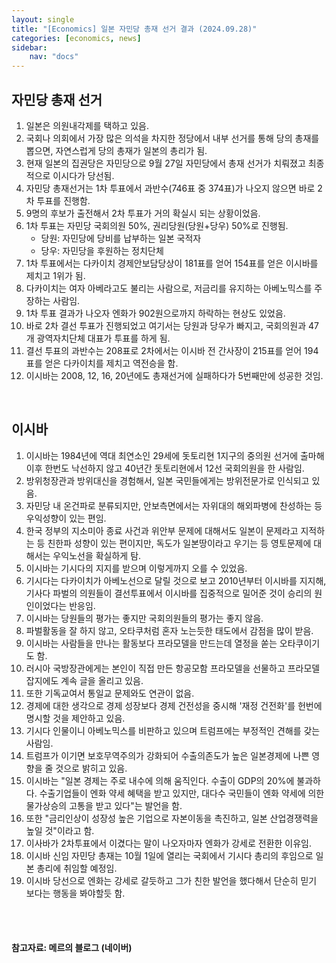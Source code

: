 ```yaml
---
layout: single
title: "[Economics] 일본 자민당 총재 선거 결과 (2024.09.28)"
categories: [economics, news]
sidebar:
    nav: "docs"
---
```


## 자민당 총재 선거
1. 일본은 의원내각제를 택하고 있음.
1. 국회나 의회에서 가장 많은 의석을 차지한 정당에서 내부 선거를 통해 당의 총재를 뽑으면, 자연스럽게 당의 총재가 일본의 총리가 됨.
1. 현재 일본의 집권당은 자민당으로 9월 27일 자민당에서 총재 선거가 치뤄졌고 최종적으로 이시다가 당선됨.
1. 자민당 총재선거는 1차 투표에서 과반수(746표 중 374표)가 나오지 않으면 바로 2차 투표를 진행함.
1. 9명의 후보가 출전해서 2차 투표가 거의 확실시 되는 상황이었음.
1. 1차 투표는 자민당 국회의원 50%, 권리당원(당원+당우) 50%로 진행됨.
    - 당원: 자민당에 당비를 납부하는 일본 국적자
    - 당우: 자민당을 후원하는 정치단체
1. 1차 투표에서는 다카이치 경제안보담당상이 181표를 얻어 154표를 얻은 이시바를 제치고 1위가 됨.
1. 다카이치는 여자 아베라고도 불리는 사람으로, 저금리를 유지하는 아베노믹스를 주장하는 사람임.
1. 1차 투표 결과가 나오자 엔화가 902원으로까지 하락하는 현상도 있었음.
1. 바로 2차 결선 투표가 진행되었고 여기서는 당원과 당우가 빠지고, 국회의원과 47개 광역자치단체 대표가 투표를 하게 됨.
1. 결선 투표의 과반수는 208표로 2차에서는 이시바 전 간사장이 215표를 얻어 194표를 얻은 다카이치를 제치고 역전승을 함.
1. 이시바는 2008, 12, 16, 20년에도 총재선거에 실패하다가 5번째만에 성공한 것임.

<br/>

## 이시바
1. 이시바는 1984년에 역대 최연소인 29세에 돗토리현 1지구의 중의원 선거에 출마해 이후 한번도 낙선하지 않고 40년간 돗토리현에서 12선 국회의원을 한 사람임.
1. 방위청장관과 방위대신을 경험해서, 일본 국민들에게는 방위전문가로 인식되고 있음.
1. 자민당 내 온건파로 분류되지만, 안보측면에서는 자위대의 해외파병에 찬성하는 등 우익성향이 있는 편임.
1. 한국 정부의 지소미아 종료 사건과 위안부 문제에 대해서도 일본이 문제라고 지적하는 등 친한파 성향이 있는 편이지만, 독도가 일본땅이라고 우기는 등 영토문제에 대해서는 우익노선을 확실하게 탐.
1. 이시바는 기시다의 지지를 받으며 이렇게까지 오를 수 있었음.
1. 기시다는 다카이치가 아베노선으로 달릴 것으로 보고 2010년부터 이시바를 지지해, 기사다 파벌의 의원들이 결선투표에서 이시바를 집중적으로 밀어준 것이 승리의 원인이었다는 반응임.
1. 이시바는 당원들의 평가는 좋지만 국회의원들의 평가는 좋지 않음.
1. 파벌활동을 잘 하지 않고, 오타쿠처럼 혼자 노는듯한 태도에서 감점을 많이 받음.
1. 이시바는 사람들을 만나는 활동보다 프라모델을 만드는데 열정을 쏟는 오타쿠이기도 함.
1. 러시아 국방장관에게는 본인이 직접 만든 항공모함 프라모델을 선물하고 프라모델 잡지에도 계속 글을 올리고 있음.
1. 또한 기독교여서 통일교 문제와도 연관이 없음.
1. 경제에 대한 생각으로 경제 성장보다 경제 건전성을 중시해 '재정 건전화'를 헌번에 명시할 것을 제안하고 있음.
1. 기시다 인물이니 아베노믹스를 비판하고 있으며 트럼프에는 부정적인 견해를 갖는 사람임.
1. 트럼프가 이기면 보호무역주의가 강화되어 수출의존도가 높은 일본경제에 나쁜 영향을 줄 것으로 밝히고 있음.
1. 이시바는 "일본 경제는 주로 내수에 의해 움직인다. 수출이 GDP의 20%에 불과하다. 수출기업들이 엔화 약세 혜택을 받고 있지만, 대다수 국민들이 엔화 약세에 의한 물가상승의 고통을 받고 있다"는 발언을 함.
1. 또한 "금리인상이 성장성 높은 기업으로 자본이동을 촉진하고, 일본 산업경쟁력을 높일 것"이라고 함.
1. 이사바가 2차투표에서 이겼다는 말이 나오자마자 엔화가 강세로 전환한 이유임.
1. 이시바 신임 자민당 총재는 10월 1일에 열리는 국회에서 기시다 총리의 후임으로 일본 총리에 취임할 예정임.
1. 이시바 당선으로 엔화는 강세로 갈듯하고 그가 친한 발언을 했다해서 단순히 믿기 보다는 행동을 봐야할듯 함.


<br/>
<br/>

#### 참고자료: 메르의 블로그 (네이버) 